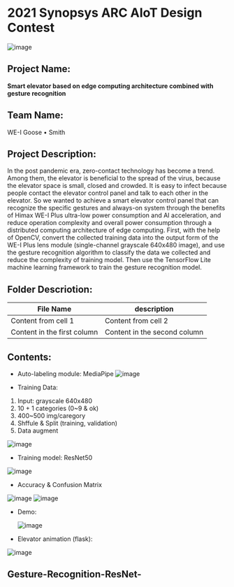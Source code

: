 # 2021 Synopsys ARC AIoT Design Contest
![image](https://user-images.githubusercontent.com/85024328/120073598-9e337a80-c0cb-11eb-91b6-afecf940a960.png)


## Project Name:
**Smart elevator based on edge computing architecture combined with gesture recognition**
## Team Name:
WE-I Goose • Smith
## Project Description:
In the post pandemic era, zero-contact technology has become a trend. Among them, the elevator is beneficial to the spread of the virus, because the elevator space is small, closed and crowded. It is easy to infect because people contact the elevator control panel and talk to each other in the elevator. So we wanted to achieve a smart elevator control panel that can recognize the specific gestures and always-on system through the benefits of Himax WE-I Plus ultra-low power consumption and AI acceleration, and reduce  operation complexity and overall power consumption through a distributed computing architecture of edge computing. First, with the help of OpenCV, convert the collected training data into the output form of the WE-I Plus lens module (single-channel grayscale 640x480 image), and use the gesture recognition algorithm to classify the data we collected and reduce the complexity of  training model. Then use the TensorFlow Lite machine learning framework to train the gesture recognition model.
## Folder Descriotion:
File Name | description
------------ | -------------
Content from cell 1 | Content from cell 2
Content in the first column | Content in the second column

## Contents:
* Auto-labeling module: MediaPipe
 ![image](https://user-images.githubusercontent.com/85024328/120074141-08e5b580-c0ce-11eb-8b37-c051b1601184.png)

* Training Data:
1. Input: grayscale 640x480
2. 10 + 1 categories (0~9 & ok)
3. 400~500 img/caregory
4. Shffule & Split (training, validation)
5. Data augment
  
![image](https://user-images.githubusercontent.com/85024328/120074181-39c5ea80-c0ce-11eb-89b9-d259e0ce8781.png)



* Training model:
ResNet50

![image](https://user-images.githubusercontent.com/85024328/120074207-5e21c700-c0ce-11eb-96a2-d5f9fca245fd.png)

* Accuracy & Confusion Matrix
  
![image](https://user-images.githubusercontent.com/85024328/120074267-a4772600-c0ce-11eb-8fda-885c03c7520b.png)
![image](https://user-images.githubusercontent.com/85024328/120074293-be186d80-c0ce-11eb-8f4f-91923c39f19d.png)

* Demo:
  
  ![image](https://user-images.githubusercontent.com/85024328/120074376-26674f00-c0cf-11eb-94d7-eb143bc4ee89.png)


* Elevator animation (flask):
  
![image](https://user-images.githubusercontent.com/85024328/120074352-0c2d7100-c0cf-11eb-8317-13d3bfbff962.png)


 

## Gesture-Recognition-ResNet-

